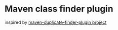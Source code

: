 # Maven class finder plugin

inspired by [maven-duplicate-finder-plugin project](https://github.com/ning/maven-duplicate-finder-plugin)



